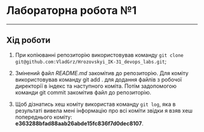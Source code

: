 # Лабораторна робота №1  
***
## Хід роботи
1. При копіюванні репозиторію використовував команду `git clone git@github.com:VladGrz/Hrozovskyi_IK-31_devops_labs.git`;


2. Змінений файл _README.md_ закомітив до репозиторію. Для коміту використовував команду git add . для додання файлів з робочої директорії в індекс та наступного коміта. Потім задопомогою команди git commit закомітив файл до репозиторію.


3. Щоб дізнатись хеш коміту використав команду `git log`, яка в результаті вивела мені інформацію про всі коміти звідки я взяв хеш попереднього коміту: __e363288bfad88aab26abde15fc836f7d0dec8107__.